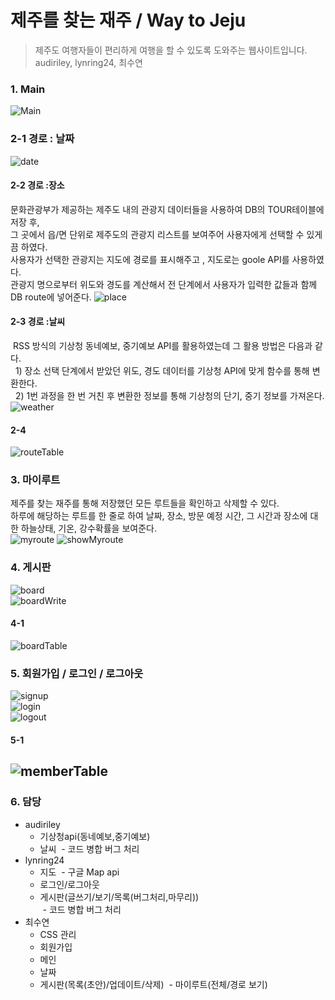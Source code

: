 # 제주를 찾는 재주 / Way to Jeju
>제주도 여행자들이 편리하게 여행을 할 수 있도록 도와주는 웹사이트입니다. <br>
>audiriley, lynring24, 최수연

### 1. Main
![Main](./capture/main.gif)

### 2-1 경로 : 날짜
![date](./capture/date.png)

#### 2-2 경로 :장소
문화관광부가 제공하는 제주도 내의 관광지 데이터들을 사용하여 DB의 TOUR테이블에 저장 후,<br>
그 곳에서 읍/면 단위로 제주도의 관광지 리스트를 보여주어 사용자에게 선택할 수 있게끔 하였다.<br>
사용자가 선택한 관광지는 지도에 경로를 표시해주고 , 지도로는 goole API를 사용하였다.<br>
관광지 명으로부터 위도와 경도를 계산해서 전 단계에서 사용자가 입력한 값들과 함께 DB route에 넣어준다. 
![place](./capture/map.PNG)

#### 2-3 경로 :날씨
  RSS 방식의 기상청 동네예보, 중기예보 API를 활용하였는데 그 활용 방법은 다음과 같다.<br>
  &nbsp;&nbsp;1) 장소 선택 단계에서 받았던 위도, 경도 데이터를 기상청 API에 맞게 함수를 통해 변환한다.<br>
  &nbsp;&nbsp;2) 1번 과정을 한 번 거친 후 변환한 정보를 통해 기상청의 단기, 중기 정보를 가져온다.
![weather](./capture/showWeather.PNG)
#### 2-4
![routeTable](./capture/routeTable.PNG)

### 3. 마이루트
제주를 찾는 재주를 통해 저장했던 모든 루트들을 확인하고 삭제할 수 있다.<br>
하루에 해당하는 루트를 한 줄로 하여 날짜, 장소, 방문 예정 시간, 그 시간과 장소에 대한 하늘상태, 기온, 강수확률을 보여준다. <br>
![myroute](./capture/myroute.PNG)
![showMyroute](./capture/showMyroute.PNG)

### 4. 게시판
![board](./capture/board.PNG)<br>
![boardWrite](./capture/boardWrite.PNG)
#### 4-1
![boardTable](./capture/boardTable.PNG)

### 5. 회원가입 / 로그인 / 로그아웃
![signup](./capture/signup.PNG)<br>
![login](./capture/login.PNG)<br>
![logout](./capture/logoutCheck.PNG) 

#### 5-1
![memberTable](./capture/memberTable.PNG)
---

### 6. 담당
* audiriley 
  - 기상청api(동네예보,중기예보)
  - 날씨
  - 코드 병합 버그 처리
* lynring24 
  - 지도
  - 구글 Map api
  - 로그인/로그아웃
  - 게시판(글쓰기/보기/목록(버그처리,마무리))  
  - 코드 병합 버그 처리
* 최수연
  - CSS 관리
  - 회원가입
  - 메인
  - 날짜
  - 게시판(목록(초안)/업데이트/삭제)
  - 마이루트(전체/경로 보기)
